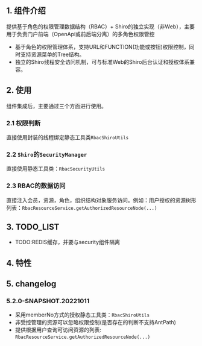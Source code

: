 <!-- title: 权限管理(RBAC)组件 -->
<!-- name: acooly-component-rbac -->
<!-- type: app -->
<!-- author: zhangpu -->
<!-- date: 2022-10-11 -->

## 1. 组件介绍
提供基于角色的权限管理数据结构（RBAC）+ Shiro的独立实现（非Web），主要用于负责门户前端（OpenApi或前后端分离）的多角色权限管控

* 基于角色的权限管理体系，支持URL和FUNCTION(功能或按钮)权限控制，同时支持资源菜单的Tree结构。
* 独立的Shiro线程安全访问机制，可与标准Web的Shiro后台认证和授权体系兼容。

## 2. 使用

组件集成后，主要通过三个方面进行使用。

### 2.1 权限判断

直接使用封装的线程绑定静态工具类`RbacShiroUtils`

### 2.2 `Shiro`的`SecurityManager`

直接使用静态工具类：`RbacSecurityUtils`

### 2.3 RBAC的数据访问

直接注入会员，资源，角色，组织结构对象服务访问。例如：用户授权的资源树形列表：`RbacResourceService.getAuthorizedResourceNode(...)`

## 3. TODO_LIST

* TODO:REDIS缓存，并要与security组件隔离

## 4. 特性

## 5. changelog

### 5.2.0-SNAPSHOT.20221011

* 采用memberNo方式的授权静态工具类：`RbacShiroUtils`
* 非受控管理的资源可以忽略权限控制(是否存在的判断不支持AntPath)
* 提供根据用户查询可访问资源的列表: `RbacResourceService.getAuthorizedResourceNode(...)`
